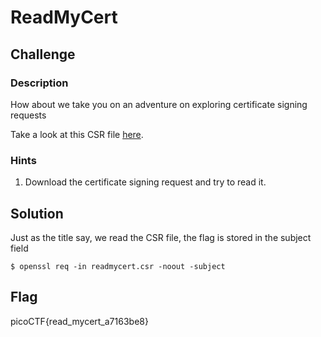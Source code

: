 # ReadMyCert

## Challenge

### Description

How about we take you on an adventure on exploring certificate signing requests

Take a look at this CSR file [here](./readmycert.csr).

### Hints

1. Download the certificate signing request and try to read it.

## Solution

Just as the title say, we read the CSR file, the flag is stored in the subject field

```console
$ openssl req -in readmycert.csr -noout -subject
```

## Flag

picoCTF{read_mycert_a7163be8}
